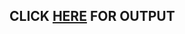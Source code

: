 ## CLICK [HERE](https://github.com/AnIkeT126/cognizance-tasks/blob/main/Task%203-Open%20Source/Dictionary/Screenshot%20(1303).png) FOR OUTPUT
